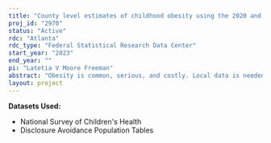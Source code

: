 ```yaml
---
title: "County level estimates of childhood obesity using the 2020 and 2021 National Survey of Children's Health"
proj_id: "2970"
status: "Active"
rdc: "Atlanta"
rdc_type: "Federal Statistical Research Data Center"
start_year: "2023"
end_year: ""
pi: "Latetia V Moore Freeman"
abstract: "Obesity is common, serious, and costly. Local data is needed to inform program interventions but traditional survey methods for obtaining local estimates of obesity nationwide are too costly. We propose to estimate the prevalence of childhood obesity prevalence for every U.S. county using previously developed methods and the 2020-2021 National Survey of Children's Health (NSCH). We will first construct a multilevel logistic regression model to evaluate the influence of child demographic characteristics and area level characteristics (block group, county, and state) on childhood obesity. We then estimate the obesity risk for a child in each census block group based on this multilevel model and obtain county level obesity estimates using a post stratification approach. We will use population level statistics generated to identify areas of high need and where grantees from CDC's High Obesity Program may want to collaborate with local and state practitioners to implement programs to reduce obesity."
layout: project
---
```


**Datasets Used:**

  - National Survey of Children's Health 
  - Disclosure Avoidance Population Tables 


